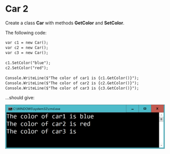 ﻿

# Car 2

Create a class **Car** with methods **GetColor** and **SetColor**.

The following code:

    var c1 = new Car();
    var c2 = new Car();
    var c3 = new Car();

    c1.SetColor("blue");
    c2.SetColor("red");

    Console.WriteLine($"The color of car1 is {c1.GetColor()}");
    Console.WriteLine($"The color of car2 is {c2.GetColor()}");
    Console.WriteLine($"The color of car3 is {c3.GetColor()}");

...should give:

![](picture.png)